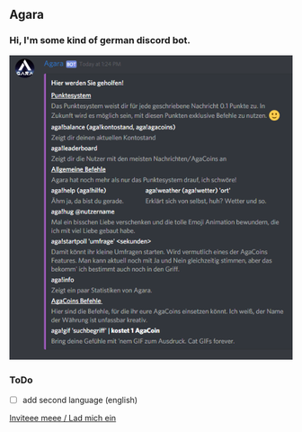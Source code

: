 ## Agara
### Hi, I'm some kind of german discord bot.
![Hilfe](docs/img/agara_screenshot.png)

### ToDo
- [ ] add second language (english)

[Inviteee meee / Lad mich ein](https://discordapp.com/oauth2/authorize?client_id=379965535439552512&scope=bot&permissions=52224)
